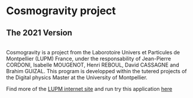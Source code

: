 # Cosmogravity project
## The 2021 Version
######
Cosmogravity is a project from the Laborotoire Univers et Particules de Montpellier (LUPM) France, under the responsability of Jean-Pierre CORDONI, Isabelle MOUGENOT, Henri REBOUL, David CASSAGNE and Brahim GUIZAL. This program is developped within the tutered projects of the Digital physics Master at the University of Montpellier.

Find more of the [LUPM internet site](https://www.lupm.in2p3.fr/en/teaching/cosmogravity/) and run try this application [here](https://www.lupm.in2p3.fr/cosmogravity/)
